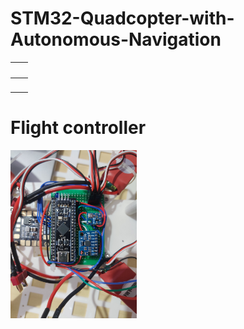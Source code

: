 # STM32-Quadcopter-with-Autonomous-Navigation


| <img src=""  width=60%> | <img src=""  width=60%> |
| --------------------------- | --------------------------- |
| <img src=""  width=60%>       | <img src=""  width=60%> |


#  Flight controller
<p>
  <img src="IMAGES/IMG_20250222_200021.jpg" width=40%>
</p>
